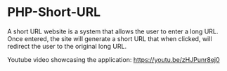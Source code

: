 # PHP-Short-URL
A short URL website is a system that allows the user to enter a long URL. Once entered, the site will generate a short URL that when clicked, will redirect the user to the original long URL.

Youtube video showcasing the application: https://youtu.be/zHJPunr8ej0
